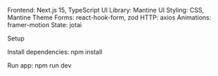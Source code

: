 

Frontend: Next.js 15, TypeScript
UI Library: Mantine UI
Styling: CSS, Mantine Theme
Forms: react-hook-form, zod
HTTP: axios
Animations: framer-motion
State: jotai

Setup

Install dependencies:
npm install

Run app:
npm run dev




